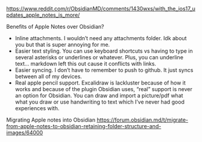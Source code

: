 https://www.reddit.com/r/ObsidianMD/comments/1430wxs/with_the_ios17_updates_apple_notes_is_more/

Benefits of Apple Notes over Obsidian?
- Inline attachments. I wouldn’t need any attachments folder. Idk about you but that is super annoying for me.
- Easier text styling. You can use keyboard shortcuts vs having to type in several asterisks or underlines or whatever. Plus, you can underline text… markdown left this out cause it conflicts with links. 
- Easier syncing. I don’t have to remember to push to github. It just syncs between all of my devices.
- Real apple pencil support. Excalidraw is lackluster because of how it works and because of the plugin Obsidian uses, “real” support is never an option for Obsidian. You can draw and import a picture/pdf what what you draw or use handwriting to text which I’ve never had good experiences with.

Migrating Apple notes into Obsidian
https://forum.obsidian.md/t/migrate-from-apple-notes-to-obsidian-retaining-folder-structure-and-images/64000


